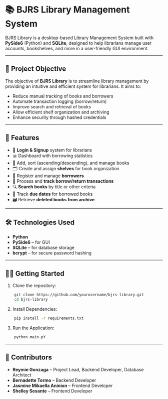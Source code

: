# 📚 BJRS Library Management System

BJRS Library is a desktop-based Library Management System built with **PySide6** (Python) and **SQLite**, designed to help librarians manage user accounts, bookshelves, and more in a user-friendly GUI environment.

---

## 🎯 Project Objective

The objective of **BJRS Library** is to streamline library management by providing an intuitive and efficient system for librarians. It aims to:

- Reduce manual tracking of books and borrowers  
- Automate transaction logging (borrow/return)  
- Improve search and retrieval of books  
- Allow efficient shelf organization and archiving  
- Enhance security through hashed credentials
  
---

## 🚀 Features

- 🔐 **Login & Signup** system for librarians
- 📊 Dashboard with borrowing statistics
- 📖 Add, sort (ascending/descending), and manage books  
- 🗂️ Create and assign **shelves** for book organization  
- 👤 Register and manage **borrowers**  
- 🔁 Process and **track borrow/return transactions**  
- 🔍 **Search books** by title or other criteria  
- 📅 Track **due dates** for borrowed books  
- 🗃️ Retrieve **deleted books from archive** 

---

## 🛠️ Technologies Used

- **Python**
- **PySide6** – for GUI
- **SQLite** – for database storage
- **bcrypt** – for secure password hashing

---

## 🧑‍💻 Getting Started

1. Clone the repository:
  ```bash
      git clone https://github.com/yourusername/bjrs-library.git
      cd bjrs-library
  `````

2. Install Dependencies:
  ```bash
      pip install -r requirements.txt
  `````

3. Run the Application: 
  ```bash
      python main.pY
  `````


---
## 🤝 Contributors

- **Reymie Gonzaga** – Project Lead, Backend Developer, Database Architect
- **Bernadette Tormo** – Backend Developer
- **Jasmine Mikaella Aninion** – Frontend Developer
- **Shelley Sesante** – Frontend Developer


